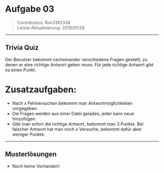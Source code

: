# Aufgabe 03
> Contributors: Ron31#2338  
> Letzte Aktualisierung:  2019/01/28
---

## Trivia Quiz

Der Benutzer bekommt nacheinander verschiedene Fragen gestellt, zu denen er eine richtige Antwort geben muss.
Für jede richtige Antwort gibt es einen Punkt.

# Zusatzaufgaben:

- Nach x Fehlversuchen bekommt man Antwortmöglichkeiten vorgegeben.
- Die Fragen werden aus einer Datei geladen, jeder kann neue hinzufügen.
- Gibt man sofort die richtige Antwort, bekommt man 3 Punkte. Bei falscher Antwort hat man noch x Versuche, bekommt dafür aber weniger Punkte.

---

## Musterlösungen

- Noch keine Vorhanden!
